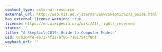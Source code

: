 ```yaml
---
content_type: external-resource
external_url: http://web.mit.edu/jsterman/www/Skeptic%27s_Guide.html
has_external_license_warning: true
license: https://en.wikipedia.org/wiki/All_rights_reserved
status: ''
title: "A Skeptic\u2019s Guide to Computer Models"
uid: 0cb264fe-e673-4f22-af86-7101754cf8bf
wayback_url: ''
---
```

